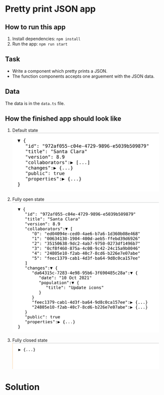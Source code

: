 # Pretty print JSON app

## How to run this app
1. Install dependencies: `npm install`
2. Run the app: `npm run start`


## Task
- Write a component which pretty prints a JSON.  
- The function components accepts one arguement with the JSON data.

## Data
The data is in the `data.ts` file.

## How the finished app should look like

1. Default state
![](/readme-assets/json-default-state.png)

2. Fully open state
![](/readme-assets/json-pretty-printed.png)

3. Fully closed state
![](/readme-assets/fully-closed.png)

# Solution

